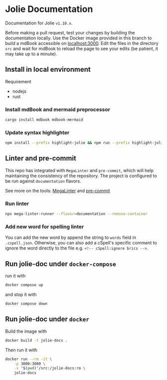<!-- markdown-link-check-disable -->

# Jolie Documentation

Documentation for Jolie `v1.10.x`.

Before making a pull request, test your changes by building the documentation
locally. Use the Docker image provided in this branch to build a mdBook
accessible on [localhost:3000](http://localhost:3000). Edit the files in the
directory `src` and wait for mdBook to reload the page to see your edits (be
patient, it may take up to a minute).

## Install in local environment

Requirement

- nodejs
- rust

### Install mdBook and mermaid preprocessor

```bash
cargo install mdbook mdbook-mermaid
```

### Update syntax highlighter

```bash
npm install --prefix highlight-jolie && npm run --prefix highlight-jolie build-and-copy
```

## Linter and pre-commit

This repo has integrated with `MegaLinter` and `pre-commit`, which will help maintaining the consistency of the repository. The project is configured to be run against `documentation` flavors.

See more on the tools: [MegaLinter](https://megalinter.io/latest/) and [pre-commit](https://pre-commit.com/)

### Run linter

```bash
npx mega-linter-runner --flavor=documentation --remove-container
```

### Add new word for spelling linter

You can add the new word by append the string to `words` field in `.cspell.json`. Otherwise, you can also add a cSpell's specific comment to ignore the word directly to the file e.g. `<!-- cSpell:ignore brics -->`.

## Run jolie-doc under `docker-compose`

run it with

```bash
docker compose up
```

and stop it with

```bash
docker compose down
```

## Run jolie-doc under `docker`

Build the image with

```bash
docker build -t jolie-docs .
```

Then run it with

```bash
docker run --rm -it \
    -p 3000:3000 \
    -v "$(pwd)"/src:/jolie-docs:ro \
    jolie-docs
```
